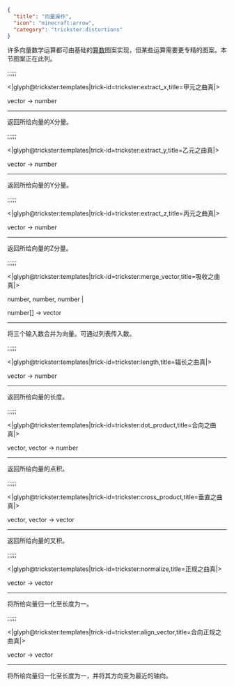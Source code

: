 ```json
{
  "title": "向量操作",
  "icon": "minecraft:arrow",
  "category": "trickster:distortions"
}
```

许多向量数学运算都可由基础的[算数](^trickster:distortions/arithmetic)图案实现，但某些运算需要更专精的图案。本节图案正在此列。

;;;;;

<|glyph@trickster:templates|trick-id=trickster:extract_x,title=甲元之曲真|>

vector -> number

---

返回所给向量的X分量。

;;;;;

<|glyph@trickster:templates|trick-id=trickster:extract_y,title=乙元之曲真|>

vector -> number

---

返回所给向量的Y分量。

;;;;;

<|glyph@trickster:templates|trick-id=trickster:extract_z,title=丙元之曲真|>

vector -> number

---

返回所给向量的Z分量。

;;;;;

<|glyph@trickster:templates|trick-id=trickster:merge_vector,title=吸收之曲真|>

number, number, number |

number[] -> vector

---

将三个输入数合并为向量。可通过列表传入数。

;;;;;

<|glyph@trickster:templates|trick-id=trickster:length,title=辐长之曲真|>

vector -> number

---

返回所给向量的长度。

;;;;;

<|glyph@trickster:templates|trick-id=trickster:dot_product,title=合向之曲真|>

vector, vector -> number

---

返回所给向量的点积。

;;;;;

<|glyph@trickster:templates|trick-id=trickster:cross_product,title=垂直之曲真|>

vector, vector -> vector

---

返回所给向量的叉积。

;;;;;

<|glyph@trickster:templates|trick-id=trickster:normalize,title=正规之曲真|>

vector -> vector

---

将所给向量归一化至长度为一。

;;;;;

<|glyph@trickster:templates|trick-id=trickster:align_vector,title=合向正规之曲真|>

vector -> vector

---

将所给向量归一化至长度为一，并将其方向变为最近的轴向。
